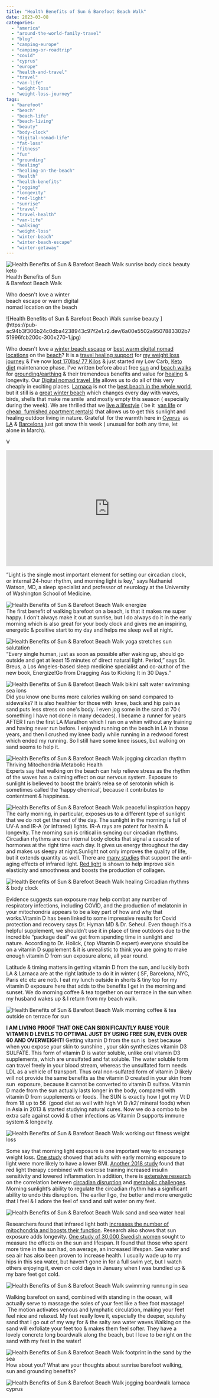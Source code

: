 ```yaml
---
title: "Health Benefits of Sun & Barefoot Beach Walk"
date: 2023-03-08
categories: 
  - "america"
  - "around-the-world-family-travel"
  - "blog"
  - "camping-europe"
  - "camping-or-roadtrip"
  - "covid"
  - "cyprus"
  - "europe"
  - "health-and-travel"
  - "travel"
  - "van-life"
  - "weight-loss"
  - "weight-loss-journey"
tags: 
  - "barefoot"
  - "beach"
  - "beach-life"
  - "beach-living"
  - "beauty"
  - "body-clock"
  - "digital-nomad-life"
  - "fat-loss"
  - "fitness"
  - "fun"
  - "grounding"
  - "healing"
  - "healing-on-the-beach"
  - "health"
  - "health-benefits"
  - "jogging"
  - "longevity"
  - "red-light"
  - "sunrise"
  - "travel"
  - "travel-health"
  - "van-life"
  - "walking"
  - "weight-loss"
  - "winter-beach"
  - "winter-beach-escape"
  - "winter-getaway"
---
```


![Health Benefits of Sun & Barefoot Beach Walk sunrise body clock beauty keto ](https://pub-ac94b3f306b24c0dba4238943c97f2e1.r2.dev/6a00e5502a9507883302b751996ff1200c.jpg)Health Benefits of Sun  
& Barefoot Beach Walk  
  
Who doesn't love a winter  
beach escape or warm digital  
nomad location on the beach  

<!--more--> ![Health Benefits of Sun & Barefoot Beach Walk sunrise beauty ](https://pub-ac94b3f306b24c0dba4238943c97f2e1.r2.dev/6a00e5502a9507883302b751996fcb200c-300x270-1.jpg)  
Who doesn't love a [winter beach escape](https://pub-ac94b3f306b24c0dba4238943c97f2e1.r2.dev/2014/01/california-winter-beach-escape-.html) or [best warm digital nomad locations](https://pub-ac94b3f306b24c0dba4238943c97f2e1.r2.dev/2022/11/best-warm-winter-digital-nomad-destinations-.html#more) on the [beach](https://pub-ac94b3f306b24c0dba4238943c97f2e1.r2.dev/2011/01/homeaway-santa-cruz-beach-house-vacation-rental-review-best-family-friendly-lodging.html)? It is a [travel healing support](https://pub-ac94b3f306b24c0dba4238943c97f2e1.r2.dev/2011/09/travel-health-secrets-for-long-term-digital-nomads.html) for [my weight loss journey](https://pub-ac94b3f306b24c0dba4238943c97f2e1.r2.dev/2022/09/weight-loss-journey-update.html#more) & I've now [lost 170lbs/ 77 Kilos](https://pub-ac94b3f306b24c0dba4238943c97f2e1.r2.dev/2023/03/how-i-lost-170lbs77-kilos-at-70.html#more) & just started my Low Carb, [Keto diet](https://pub-ac94b3f306b24c0dba4238943c97f2e1.r2.dev/2022/08/losing-weight-low-carb-keto-while-traveling-.html) maintenance phase. I've written before about free [sun](https://pub-ac94b3f306b24c0dba4238943c97f2e1.r2.dev/2013/05/healing-sun-vitamin-d-major-improvements.html) and [beach walks](https://pub-ac94b3f306b24c0dba4238943c97f2e1.r2.dev/2023/02/larnaca-travel-tips-.html) for [grounding/earthing](https://pub-ac94b3f306b24c0dba4238943c97f2e1.r2.dev/2013/08/grounding-earthing-nature-better-health.html) & their tremendous benefits and value for [healing](https://pub-ac94b3f306b24c0dba4238943c97f2e1.r2.dev/2014/01/travel-and-paleoprimal-grain-free-gapswapf-healthy-eating.html) & longevity. Our [Digital nomad travel  life](https://pub-ac94b3f306b24c0dba4238943c97f2e1.r2.dev/2022/09/vacation-vs-full-time-travel-digital-nomad-lifestyle.html) allows us to do all of this very cheaply in exciting places. [Larnaca](https://pub-ac94b3f306b24c0dba4238943c97f2e1.r2.dev/2023/02/larnaca-travel-tips-.html) is not the [best beach in the whole world](https://pub-ac94b3f306b24c0dba4238943c97f2e1.r2.dev/2013/01/best-white-sand-beach-.html), but it still is a [great winter beach](https://pub-ac94b3f306b24c0dba4238943c97f2e1.r2.dev/2018/12/best-beach-in-los-angeles-el-matador-in-malibu-.html) which changes every day with waves, birds, shells that make me smile  and mostly empty this season ( especially during the week). We are thrilled that we [live a lifestyle](https://pub-ac94b3f306b24c0dba4238943c97f2e1.r2.dev/2009/11/lifestyle-design-a-winter-in-spain-extendedtravel-digitalnomad-miniretirement-4hww-travel.html) ( be it  [van life](https://pub-ac94b3f306b24c0dba4238943c97f2e1.r2.dev/2022/01/americans-van-life-in-europe-2022.html) or [cheap  furnished apartment rentals](https://pub-ac94b3f306b24c0dba4238943c97f2e1.r2.dev/2022/05/cheap-furnished-rentals-in-barcelona-beach-resort.html)) that allows us to get this sunlight and healing outdoor living in nature. Grateful  for the warmth here in [Cyprus](https://pub-ac94b3f306b24c0dba4238943c97f2e1.r2.dev/2023/02/slavaukraini-ukraine-memorial-in-cyprus-.html)  as [LA](https://pub-ac94b3f306b24c0dba4238943c97f2e1.r2.dev/2017/03/catching-the-best-california-sunset-in-los-angeles-.html) & [Barcelona](https://pub-ac94b3f306b24c0dba4238943c97f2e1.r2.dev/2022/04/21-of-the-best-things-to-do-in-barcelona-in-2022.html) just got snow this week ( unusual for both any time, let alone in March).   
  
V

<iframe allow="accelerometer; autoplay; clipboard-write; encrypted-media; gyroscope; picture-in-picture; web-share" allowfullscreen frameborder="0" height="315" src="https://www.youtube.com/embed/to9VhseRZ5I" title="YouTube video player" width="560"></iframe>

  
  
“Light is the single most important element for setting our circadian clock, or internal 24-hour rhythm, and morning light is key,” says Nathaniel Watson, MD, a sleep specialist and professor of neurology at the University of Washington School of Medicine.  
  
![Health Benefits of Sun & Barefoot Beach Walk energize ](https://pub-ac94b3f306b24c0dba4238943c97f2e1.r2.dev/6a00e5502a9507883302b751751bc3200b-950x1024-1.jpg)  
The first benefit of walking barefoot on a beach, is that it makes me super happy. I don't always make it out at sunrise, but I do always do it in the early morning which is also great for your body clock and gives me an inspiring, energetic & positive start to my day and helps me sleep well at night.   
  
![Health Benefits of Sun & Barefoot Beach Walk yoga stretches sun salutation ](https://pub-ac94b3f306b24c0dba4238943c97f2e1.r2.dev/6a00e5502a9507883302b751751cb1200b-scaled-1.jpg)  
“Every single human, just as soon as possible after waking up, should go outside and get at least 15 minutes of direct natural light. Period,” says Dr. Breus, a Los Angeles-based sleep medicine specialist and co-author of the new book, Energize!Go from Dragging Ass to Kicking It in 30 Days.”  
  
![Health Benefits of Sun & Barefoot Beach Walk bikini salt water swimming sea ions ](https://pub-ac94b3f306b24c0dba4238943c97f2e1.r2.dev/6a00e5502a9507883302b6852c509e200d-939x1024-1.jpg)  
Did you know one burns more calories walking on sand compared to sidewalks? It is also healthier for those with  knee, back and hip pain as sand puts less stress on one's body. I even jog some in the sand at 70 ( something I have not done in many decades). I became a runner for years AFTER I ran the first LA Marathon which I ran on a whim without any training and having never run before. I enjoyed running on the beach in LA in those years, and then I crushed my knee badly while running in a redwood forest which ended my running. So I still have some knee issues, but walking on sand seems to help it.   
  
![Health Benefits of Sun & Barefoot Beach Walk jogging circadian rhythm Thriving Mitochondria Metabolic Health](https://pub-ac94b3f306b24c0dba4238943c97f2e1.r2.dev/6a00e5502a9507883302b751999587200c-150x150-1.jpg)  
Experts say that walking on the beach can help relieve stress as the rhythm of the waves has a calming effect on our nervous system. Exposure to sunlight is believed to boost the brain’s relea se of serotonin which is sometimes called the ‘happy chemical’, because it contributes to contentment & happiness.  
  
[](https://pub-ac94b3f306b24c0dba4238943c97f2e1.r2.dev/6a00e5502a9507883302b68524377a200b-2048x1552-1.jpg)

[](https://pub-ac94b3f306b24c0dba4238943c97f2e1.r2.dev/6a00e5502a9507883302b7517547b0200b-scaled.jpg)![Health Benefits of Sun & Barefoot Beach Walk peaceful inspiration happy ](https://pub-ac94b3f306b24c0dba4238943c97f2e1.r2.dev/6a00e5502a9507883302b7517547b0200b-scaled.jpg)  
The early morning, in particular, exposes us to a different type of sunlight that we do not get the rest of the day. The sunlight in the morning is full of UV-A and IR-A (or infrared) lights. IR-A rays are potent for health & longevity. The morning sun is critical in syncing our circadian rhythms. Circadian rhythms are our internal body clocks that signal a cascade of hormones at the right time each day. It gives us energy throughout the day and makes us sleepy at night.Sunlight not only improves the quality of life, but it extends quantity as well. There are [many studies](https://pubmed.ncbi.nlm.nih.gov/24286286/) that support the anti-aging effects of infrared light. [Red light](https://www.ncbi.nlm.nih.gov/pmc/articles/PMC3926176/) is shown to help improve skin elasticity and smoothness and boosts the production of collagen.

![Health Benefits of Sun & Barefoot Beach Walk healing Circadian rhythms & body clock](https://pub-ac94b3f306b24c0dba4238943c97f2e1.r2.dev/6a00e5502a9507883302b751999da3200c-1234x1536-1.jpg)

  
Evidence suggests sun exposure may help combat any number of respiratory infections, including COVID, and the production of melatonin in your mitochondria appears to be a key part of how and why that works.Vitamin D has been linked to some impressive results for Covid protection and recovery says Dr. Hyman MD & Dr. Seheul. Even though it’s a helpful supplement, we shouldn’t use it in place of time outdoors due to the incredible “package deal” we get from spending time in sunlight and nature. According to Dr. Holick, ( top Vitamin D expert) everyone should be on a vitamin D supplement & it is unrealistic to think you are going to make enough vitamin D from sun exposure alone, all year round.  
  
Latitude & timing matters in getting vitamin D from the sun, and luckily both LA & Larnaca are at the right latitude to do it in winter ( SF, Barcelona, NYC, Paris etc etc are not). I eat my lunch outside in shorts & tiny top for my vitamin D exposure here that adds to the benefits I get in the morning and sunset. We do morning coffee & tea together on our terrace in the sun when my husband wakes up & I return from my beach walk.  
  
![Health Benefits of Sun & Barefoot Beach Walk morning coffee & tea outside on terrace for sun](https://pub-ac94b3f306b24c0dba4238943c97f2e1.r2.dev/6a00e5502a9507883302b751754961200b-1536x1337-1.jpg)  
  
**I AM LIVING PROOF THAT ONE CAN SIGNIFICANTLY RAISE YOUR VITAMIN D LEVELS TO OPTIMAL JUST BY USING FREE SUN, EVEN OVER 60 AND OVERWEIGHT!** Getting vitamin D from the sun is  best because when you expose your skin to sunshine , your skin synthesizes vitamin D3 SULFATE. This form of vitamin D is water soluble, unlike oral vitamin D3 supplements, which are unsulfated and fat soluble. The water soluble form can travel freely in your blood stream, whereas the unsulfated form needs LDL as a vehicle of transport. Thus oral non-sulfated form of vitamin D likely will not provide the same benefits as the vitamin D created in your skin from sun  exposure, because it cannot be converted to vitamin D sulfate. Vitamin D made from the sun actually lasts longer in the body, compared with vitamin D from supplements or foods. The SUN is exactly how I got my Vt D from 18 up to 56  (good diet as well with high Vt D /k2/ mineral foods) when in Asia in 2013 & started studying natural cures. Now we do a combo to be extra safe against covid & other infections as Vitamin D supports immune system & longevity.   
  
![Health Benefits of Sun & Barefoot Beach Walk working out fitness weight loss ](https://pub-ac94b3f306b24c0dba4238943c97f2e1.r2.dev/6a00e5502a9507883302b751999e4e200c-150x150-1.jpg)

Some say that morning light exposure is one important way to encourage weight loss. [One study](https://pubmed.ncbi.nlm.nih.gov/24694994/) showed that adults with early morning exposure to light were more likely to have a lower BMI. [Another 2018 study](https://pubmed.ncbi.nlm.nih.gov/29473115/) found that red light therapy combined with exercise training increased insulin sensitivity and lowered inflammation.In addition, there is [extensive research](https://www.ncbi.nlm.nih.gov/pmc/articles/PMC3595381/) on the correlation between [circadian disruption](https://pubmed.ncbi.nlm.nih.gov/28164449/) and [metabolic challenges](https://pubmed.ncbi.nlm.nih.gov/28164449/). Morning sunlight’s ability to regulate the circadian rhythm has a significant ability to undo this disruption. The earlier I go, the better and more energetic that I feel & I adore the feel of sand and salt water on my feet.

![Health Benefits of Sun & Barefoot Beach Walk sand and sea water heal ](https://pub-ac94b3f306b24c0dba4238943c97f2e1.r2.dev/6a00e5502a9507883302b751999f41200c-1215x1536-1.jpg)

Researchers found that infrared light both [increases the number of mitochondria and boosts their function](https://pubmed.ncbi.nlm.nih.gov/10365442/). Research also shows that sun exposure adds longevity. [One study of 30,000 Swedish women](https://pubmed.ncbi.nlm.nih.gov/24697969/) sought to measure the effects on the sun and lifespan. It found that those who spent more time in the sun had, on average, an increased lifespan. Sea water and sea air has also been proven to increase health. I usually wade up to my hips in this sea water, but haven't gone in for a full swim yet, but I watch others enjoying it, even on cold days in January when I was bundled up & my bare feet got cold.   
  
![Health Benefits of Sun & Barefoot Beach Walk swimming runnung in sea ](https://pub-ac94b3f306b24c0dba4238943c97f2e1.r2.dev/6a00e5502a9507883302b75199a04d200c-300x231-1.jpg)  
  
Walking barefoot on sand, combined with standing in the ocean, will actually serve to massage the soles of your feet like a free foot massage!  The motion activates venous and lymphatic circulation, making your feet feel nice and relaxed. My feet really love it, especially the deeper, squishy sand that I go out of my way for & the salty sea water waves.Walking on the sand will exfoliate your feet too & makes them feel softer. They have a lovely concrete long boardwalk along the beach, but I love to be right on the sand with my feet in the water!   
  
![Health Benefits of Sun & Barefoot Beach Walk footprint in the sand by the sea ](https://pub-ac94b3f306b24c0dba4238943c97f2e1.r2.dev/6a00e5502a9507883302b751754c27200b-768x957-1.jpg)  
How about you? What are your thoughts about sunrise barefoot walking, sun and grounding benefits?   
  
![Health Benefits of Sun & Barefoot Beach Walk jogging boardwalk larnaca cyprus ](https://pub-ac94b3f306b24c0dba4238943c97f2e1.r2.dev/6a00e5502a9507883302b751754c3c200b.jpg)
